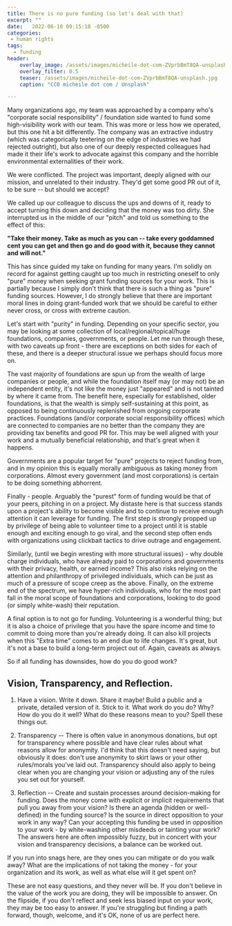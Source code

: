 ```yaml
---
title: There is no pure funding (so let's deal with that)
excerpt: ""
date:   2022-06-10 09:15:18 -0500
categories:
 - human rights
tags:
  - funding
header:
    overlay_image: /assets/images/micheile-dot-com-ZVprbBmT8QA-unsplash.jpg
    overlay_filter: 0.5
    teaser: /assets/images/micheile-dot-com-ZVprbBmT8QA-unsplash.jpg
    caption: "CC0 micheile dot com / Unsplash"

---
```


Many organizations ago, my team was approached by a company who's "corporate social responsibility" / foundation side wanted to fund some high-visibility work with our team.  This was more or less how we operated, but this one hit a bit differently.  The company was an extractive industry (which was categorically teetering on the edge of industries we had rejected outright), but also one of our deeply respected colleagues had made it their life's work to advocate against this company and the horrible environmental externalities of their work.

We were conflicted.  The project was important, deeply aligned with our mission, and unrelated to their industry. They'd get some good PR out of it, to be sure -- but should we accept?  

We called up our colleague to discuss the ups and downs of it, ready to accept turning this down and deciding that the money was too dirty. She interrupted us in the middle of our "pitch" and told us something to the effect of this:

**"Take their money. Take as much as you can -- take every goddamned cent you can get and then go and do good with it, because they cannot and will not."**

This has since guided my take on funding for many years. I'm solidly on record for against getting caught up too much in restricting oneself to only "pure" money when seeking grant funding sources for your work.  This is partially because I simply don't think that there is such a thing as "pure" funding sources.  However, I do strongly believe that there are important moral lines in doing grant-funded work that we should be careful to either never cross, or cross with extreme caution.

Let's start with "purity" in funding.  Depending on your specific sector, you may be looking at some collection of local/regional/topical/huge foundations, companies, governments, or people. Let me run through these, with two caveats up front - there are exceptions on both sides for each of these, and there is a deeper structural issue we perhaps should focus more on.

The vast majority of foundations are spun up from the wealth of large companies or people, and while the foundation itself may (or may not) be an independent entity, it's not like the money just "appeared" and is not tainted by where it came from.  The benefit here, especially for established, older foundations, is that the wealth is simply self-sustaining at this point, as opposed to being continuously replenished from ongoing corporate practices. Foundations (and/or corporate social responsibility offices) which are connected to companies are no better than the company they are providing tax benefits and good PR for. This may be well aligned with your work and a mutually beneficial relationship, and that's great when it happens. 

Governments are a popular target for "pure" projects to reject funding from, and in my opinion this is equally morally ambiguous as taking money from corporations.  Almost every government (and most corporations) is certain to be doing something abhorrent. 

Finally - people.  Arguably the "purest" form of funding would be that of your peers, pitching in on a project. My distaste here is that success stands upon a project's ability to become visible and to continue to receive enough attention it can leverage for funding.  The first step is strongly propped up by privilege of being able to volunteer time to a project until it is stable enough and exciting enough to go viral, and the second step often ends with organizations using clickbait tactics to drive outrage and engagement.

Similarly, (until we begin wresting with more structural issues) - why double charge individuals, who have already paid to corporations and governments with their privacy, health, or earned income? This also risks relying on the attention and philanthropy of privileged individuals, which can be just as much of a pressure of scope creep as the above. Finally, on the extreme end of the spectrum, we have hyper-rich individuals, who for the most part fall in the moral scope of foundations and corporations, looking to do good (or simply white-wash) their reputation.

A final option is to not go for funding. Volunteering is a wonderful thing; but it is also a choice of privilege that you have the spare income and time to commit to doing more than you're already doing. It can also kill projects when this "Extra time" comes to an end due to life changes. It's great, but it's not a base to build a long-term project out of. Again, caveats as always.

So if all funding has downsides, how do you do good work? 

## Vision, Transparency, and Reflection.

1) Have a vision. Write it down. Share it maybe! Build a public and a private, detailed version of it. Stick to it.  What work do you do? Why? How do you do it well? What do these reasons mean to you? Spell these things out.

2) Transparency -- There is often value in anonymous donations, but opt for transparency where possible and have clear rules about what reasons allow for anonymity.  I'd think that this doesn't need saying, but obviously it does: don't use anonymity to skirt laws or your other rules/morals you've laid out. Transparency should also apply to being clear when you are changing your vision or adjusting any of the rules you set out for yourself.

3) Reflection -- Create and sustain processes around decision-making for funding.  Does the money come with explicit or implicit requirements that pull you away from your vision? Is there an agenda (hidden or well-defined) in the funding source? Is the source in direct opposition to your work in any way? Can your accepting this funding be used in opposition to your work - by white-washing other misdeeds or tainting your work? The answers here are often impossibly fuzzy, but in concert with your vision and transparency decisions, a balance can be worked out. 

If you run into snags here, are they ones you can mitigate or do you walk away?  What are the implications of not taking the money - for your organization and its work, as well as what else will it get spent on?

These are not easy questions, and they never will be. If you don't believe in the value of the work you are doing, they will be impossible to answer. On the flipside, if you don't reflect and seek less biased input on your work, they may be too easy to answer. If you're struggling but finding a path forward, though, welcome, and it's OK, none of us are perfect here.
